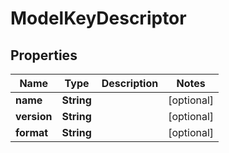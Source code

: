 

# ModelKeyDescriptor

## Properties

Name | Type | Description | Notes
------------ | ------------- | ------------- | -------------
**name** | **String** |  |  [optional]
**version** | **String** |  |  [optional]
**format** | **String** |  |  [optional]



